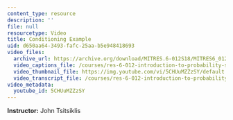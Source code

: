```yaml
---
content_type: resource
description: ''
file: null
resourcetype: Video
title: Conditioning Example
uid: d650aa64-3493-fafc-25aa-b5e948418693
video_files:
  archive_url: https://archive.org/download/MITRES.6-012S18/MITRES6_012S18_L09-03_300k.mp4
  video_captions_file: /courses/res-6-012-introduction-to-probability-spring-2018/b034712e516453d9ad76c9ef9f83961c_5CHUuMZZzSY.vtt
  video_thumbnail_file: https://img.youtube.com/vi/5CHUuMZZzSY/default.jpg
  video_transcript_file: /courses/res-6-012-introduction-to-probability-spring-2018/cdc90d3893e8fc7716e04fb2a01332c1_5CHUuMZZzSY.pdf
video_metadata:
  youtube_id: 5CHUuMZZzSY
---
```


**Instructor:** John Tsitsiklis